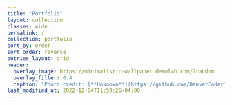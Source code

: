 ```yaml
---
title: "Portfolio"
layout: collection
classes: wide
permalink: /
collection: portfolio
sort_by: order
sort_order: reverse
entries_layout: grid
header:
  overlay_image: https://minimalistic-wallpaper.demolab.com/?random
  overlay_filter: 0.4
  caption: "Photo credit: [**Unknown**](https://github.com/DenverCoder1/minimalistic-wallpaper-collection)" 
last_modified_at: 2022-12-04T11:59:26-04:00
---
```

